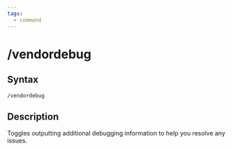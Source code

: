 ```yaml
---
tags:
  - command
---
```


# /vendordebug

## Syntax

<!--cmd-syntax-start-->
```eqcommand
/vendordebug
```
<!--cmd-syntax-end-->

## Description

<!--cmd-desc-start-->
Toggles outputting additional debugging information to help you resolve any issues.
<!--cmd-desc-end-->